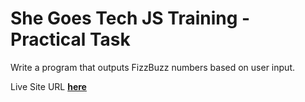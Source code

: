 # She Goes Tech JS Training - Practical Task

Write a program that outputs FizzBuzz numbers based on user input.

Live Site URL [**here**](https://kristinesoncika.github.io/SheGoesTech-FizzBuzz/)
